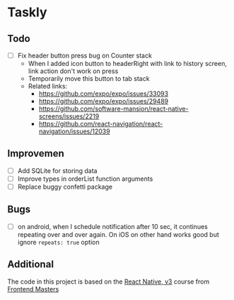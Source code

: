 # Taskly

## Todo

- [ ] Fix header button press bug on Counter stack
  - When I added icon button to headerRight with link to history screen, link action don't work on press
  - Temporarily move this button to tab stack
  - Related links:
    - https://github.com/expo/expo/issues/33093
    - https://github.com/expo/expo/issues/29489
    - https://github.com/software-mansion/react-native-screens/issues/2219
    - https://github.com/react-navigation/react-navigation/issues/12039

## Improvemen

- [ ] Add SQLite for storing data
- [ ] Improve types in orderList function arguments
- [ ] Replace buggy confetti package

## Bugs

- [ ] on android, when I schedule notification after 10 sec, it continues repeating over and over again. On iOS on other hand works good but ignore `repeats: true` option

## Additional

The code in this project is based on the [React Native, v3](https://frontendmasters.com/courses/react-native-v3/) course from [Frontend Masters](https://frontendmasters.com/)
